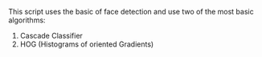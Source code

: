 This script uses the basic of face detection and use two of the most basic algorithms: 
1. Cascade Classifier
2. HOG (Histograms of oriented Gradients)
